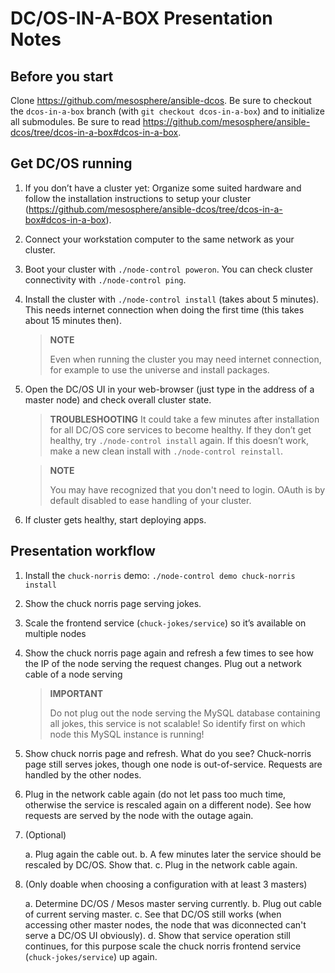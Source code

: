 # DC/OS-IN-A-BOX Presentation Notes

## Before you start

Clone https://github.com/mesosphere/ansible-dcos. Be sure to checkout the
`dcos-in-a-box` branch (with `git checkout dcos-in-a-box`) and to initialize
all submodules. Be sure to read
https://github.com/mesosphere/ansible-dcos/tree/dcos-in-a-box#dcos-in-a-box.

## Get DC/OS running

1. If you don’t have a cluster yet: Organize some suited hardware and follow
   the installation instructions to setup your cluster
   (https://github.com/mesosphere/ansible-dcos/tree/dcos-in-a-box#dcos-in-a-box).

2. Connect your workstation computer to the same network as your cluster.

3. Boot your cluster with `./node-control poweron`. You can check cluster
   connectivity with `./node-control ping`.

4. Install the cluster with `./node-control install` (takes about 5 minutes).
   This needs internet connection when doing the first time (this takes about
   15 minutes then).

   > **NOTE**
   >
   > Even when running the cluster you may need internet connection, for
   > example to use the universe and install packages.

5. Open the DC/OS UI in your web-browser (just type in the address of a master
   node) and check overall cluster state.

   > **TROUBLESHOOTING**
   > It could take a few minutes after installation for all DC/OS core services
   > to become healthy. If they don’t get healthy, try `./node-control install`
   > again. If this doesn’t work, make a new clean install with
   > `./node-control reinstall`.

   > **NOTE**
   >
   > You may have recognized that you don't need to login. OAuth is by default
   > disabled to ease handling of your cluster.

6. If cluster gets healthy, start deploying apps.

## Presentation workflow

1. Install the `chuck-norris` demo: `./node-control demo chuck-norris install`

2. Show the chuck norris page serving jokes.

3. Scale the frontend service (`chuck-jokes/service`) so it’s available on
   multiple nodes

4. Show the chuck norris page again and refresh a few times to see how the IP
   of the node serving the request changes. Plug out a network cable of a node
   serving

   > **IMPORTANT**
   >
   > Do not plug out the node serving the MySQL database containing all jokes,
   > this service is not scalable! So identify first on which node this MySQL
   > instance is running!

5. Show chuck norris page and refresh. What do you see? Chuck-norris page still
   serves jokes, though one node is out-of-service. Requests are handled by the
   other nodes.

6. Plug in the network cable again (do not let pass too much time, otherwise
   the service is rescaled again on a different node). See how requests are
   served by the node with the outage again.

7. (Optional)

   a. Plug again the cable out.
   b. A few minutes later the service should be rescaled by DC/OS. Show that.
   c. Plug in the network cable again.

8. (Only doable when choosing a configuration with at least 3 masters)

   a. Determine DC/OS / Mesos master serving currently.
   b. Plug out cable of current serving master.
   c. See that DC/OS still works (when accessing other master nodes, the node
      that was diconnected can't serve a DC/OS UI obviously).
   d. Show that service operation still continues, for this purpose scale the
      chuck norris frontend service (`chuck-jokes/service`) up again.
